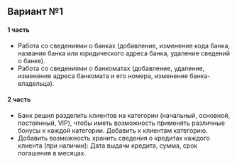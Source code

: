 ## Вариант №1
#### 1 часть
- Работа со сведениями о банках (добавление, изменение кода банка, названия банка или юридического адреса банка, удаление сведений о банке).
- Работа со сведениями о банкоматах (добавление, удаление, изменение адреса банкомата и его номера, изменение банка-владельца).

#### 2 часть
- Банк решил разделить клиентов на категории (начальный, основной, постоянный, VIP), чтобы иметь возможность применять различные бонусы к каждой категории. Добавить к клиентам категорию.
- Добавить возможность хранить сведения о кредитах каждого клиента (при наличии): Дата выдачи кредита, сумма, срок погашения в месяцах.
